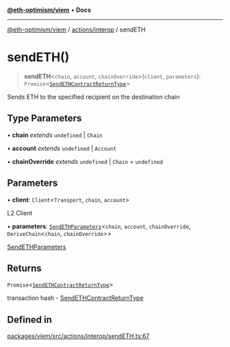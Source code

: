 [**@eth-optimism/viem**](../../../README.md) • **Docs**

***

[@eth-optimism/viem](../../../README.md) / [actions/interop](../README.md) / sendETH

# sendETH()

> **sendETH**\<`chain`, `account`, `chainOverride`\>(`client`, `parameters`): `Promise`\<[`SendETHContractReturnType`](../type-aliases/SendETHContractReturnType.md)\>

Sends ETH to the specified recipient on the destination chain

## Type Parameters

• **chain** *extends* `undefined` \| `Chain`

• **account** *extends* `undefined` \| `Account`

• **chainOverride** *extends* `undefined` \| `Chain` = `undefined`

## Parameters

• **client**: `Client`\<`Transport`, `chain`, `account`\>

L2 Client

• **parameters**: [`SendETHParameters`](../type-aliases/SendETHParameters.md)\<`chain`, `account`, `chainOverride`, `DeriveChain`\<`chain`, `chainOverride`\>\>

[SendETHParameters](../type-aliases/SendETHParameters.md)

## Returns

`Promise`\<[`SendETHContractReturnType`](../type-aliases/SendETHContractReturnType.md)\>

transaction hash - [SendETHContractReturnType](../type-aliases/SendETHContractReturnType.md)

## Defined in

[packages/viem/src/actions/interop/sendETH.ts:67](https://github.com/ethereum-optimism/ecosystem/blob/9a896f86e34c9a727d55fa4358d5403a7c25770a/packages/viem/src/actions/interop/sendETH.ts#L67)
